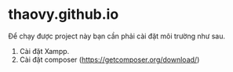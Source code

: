 # thaovy.github.io
Để chạy được project này bạn cần phải cài đặt môi trường như sau.
1. Cài đặt Xampp.
2. Cài đặt composer (https://getcomposer.org/download/)
